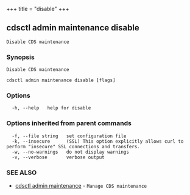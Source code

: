+++
title = "disable"
+++
## cdsctl admin maintenance disable

`Disable CDS maintenance`

### Synopsis

`Disable CDS maintenance`

```
cdsctl admin maintenance disable [flags]
```

### Options

```
  -h, --help   help for disable
```

### Options inherited from parent commands

```
  -f, --file string   set configuration file
  -k, --insecure      (SSL) This option explicitly allows curl to perform "insecure" SSL connections and transfers.
  -w, --no-warnings   do not display warnings
  -v, --verbose       verbose output
```

### SEE ALSO

* [cdsctl admin maintenance](/cli/cdsctl/admin/maintenance/)	 - `Manage CDS maintenance`

